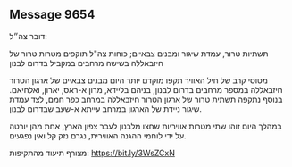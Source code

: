 ## Message 9654

דובר צה״ל:

תשתיות טרור, עמדת שיגור ומבנים צבאיים; כוחות צה"ל תוקפים מטרות טרור של חיזבאללה בשישה מרחבים במקביל בדרום לבנון

מטוסי קרב של חיל האוויר תקפו מוקדם יותר היום מבנים צבאיים של ארגון הטרור חיזבאללה במספר מרחבים בדרום לבנון, בניהם בליידא, מרון א-ראס, יארון, ואלחיאם.
בנוסף נתקפה תשתית טרור של ארגון הטרור חיזבאללה במרחב כפר חמם, לצד עמדת שיגור ניידת של הארגון במרחב עייתא א-שעב שבדרום לבנון. 

במהלך היום זוהו שתי מטרות אוויריות שחצו מלבנון לעבר צפון הארץ, אחת מהן יורטה על ידי לוחמי ההגנה האווירית, נגרם נזק קל ואין נפגעים.

מצורף תיעוד מהתקיפות: https://bit.ly/3WsZCxN

